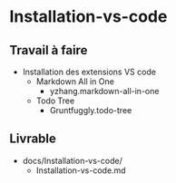 # Installation-vs-code

## Travail à faire

- Installation des extensions VS code
  - Markdown All in One
    - yzhang.markdown-all-in-one
  - Todo Tree
    - Gruntfuggly.todo-tree
  
## Livrable

- docs/Installation-vs-code/
  - Installation-vs-code.md
